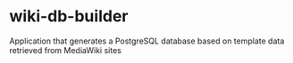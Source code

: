 # wiki-db-builder
Application that generates a PostgreSQL database based on template data retrieved from MediaWiki sites
